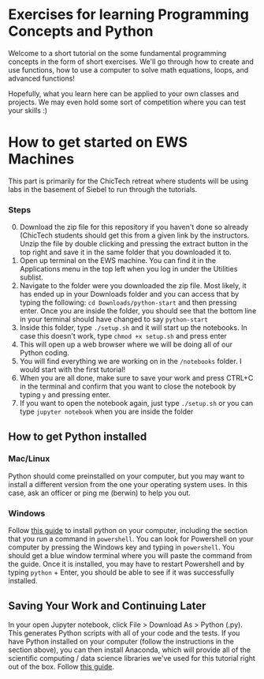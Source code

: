 # Exercises for learning Programming Concepts and Python

Welcome to a short tutorial on the some fundamental programming concepts in the form of short exercises.
We'll go through how to create and use functions, how to use a computer to solve math equations, loops, and advanced functions!

Hopefully, what you learn here can be applied to your own classes and projects. We may even hold some sort of competition where you can test your skills :)

# How to get started on EWS Machines
This part is primarily for the ChicTech retreat where students will be using labs in the basement of Siebel to run through the tutorials.

### Steps

0. Download the zip file for this repository if you haven't done so already (ChicTech students should get this from a given link by the instructors. Unzip the file by double clicking and pressing the extract button in the top right and save it in the same folder that you downloaded it to.
1. Open up terminal on the EWS machine. You can find it in the Applications menu in the top left when you log in under the Utilities sublist.
2. Navigate to the folder were you downloaded the zip file. Most likely, it has ended up in your Downloads folder and you can access that by typing the following: `cd Downloads/python-start` and then pressing enter. Once you are inside the folder, you should see that the bottom line in your terminal should have changed to say `python-start`
3. Inside this folder, type `./setup.sh` and it will start up the notebooks. In case this doesn't work, type `chmod +x setup.sh` and press enter
4. This will open up a web browser where we will be doing all of our Python coding.
5. You will find everything we are working on in the `/notebooks` folder. I would start with the first tutorial!
6. When you are all done, make sure to save your work and press CTRL+C in the terminal and confirm that you want to close the notebook by typing `y` and pressing enter.
7. If you want to open the notebook again, just type `./setup.sh` or you can type `jupyter notebook` when you are inside the folder

## How to get Python installed

### Mac/Linux

Python should come preinstalled on your computer, but you may want to install a different version from the one your operating system uses. In this case, ask an officer or ping me (berwin) to help you out.

### Windows

Follow [this guide](http://docs.python-guide.org/en/latest/starting/install/win/) to install python on your computer, including the section that you run a command in `powershell`. You can look for Powershell on your computer by pressing the Windows key and typing in `powershell`. You should get a blue window terminal where you will paste the command from the guide. Once it is installed, you may have to restart Powershell and by typing `python` + Enter, you should be able to see
if it was successfully installed.

## Saving Your Work and Continuing Later

In your open Jupyter notebook, click File > Download As > Python (.py). This generates Python scripts with all of your code and the tests. If you have Python installed on your computer (follow the instructions in the section above), you can then install Anaconda, which will provide all of the scientific computing / data science libraries we've used for this tutorial right out of the box. Follow [this guide](https://www.continuum.io/downloads).